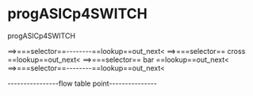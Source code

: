 # progASICp4SWITCH
progASICp4SWITCH
   
   
   
   
   ==>===selector==--------==lookup==out_next<
   ==>===selector==  cross ==lookup==out_next<
   ==>===selector==   bar  ==lookup==out_next<
   ==>===selector==--------==lookup==out_next<
   
 ----------------flow table point---------------

